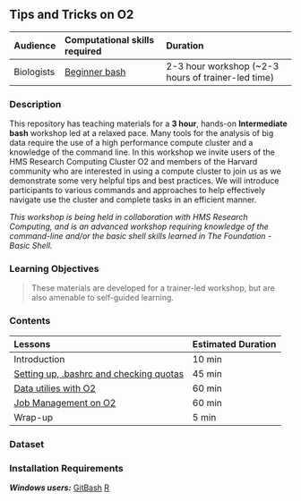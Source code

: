 ## Tips and Tricks on O2

| Audience | Computational skills required | Duration |
:----------|:----------|:----------|
| Biologists | [Beginner bash](https://hbctraining.github.io/Training-modules/Basic_shell/) | 2-3 hour workshop (~2-3 hours of trainer-led time) |


### Description

This repository has teaching materials for a **3 hour**, hands-on **Intermediate bash** workshop led at a relaxed pace. Many tools for the analysis of big data require the use of a high performance compute cluster and a knowledge of the command line. In this workshop we invite users of the HMS Research Computing Cluster O2 and members of the Harvard community who are interested in using a compute cluster to join us as we demonstrate some very helpful tips and best practices. We will introduce participants to various commands and approaches to help effectively navigate use the cluster and complete tasks in an efficient manner. 

_This workshop is being held in collaboration with HMS Research Computing, and is an advanced workshop requiring knowledge of the command-line and/or the basic shell skills learned in The Foundation - Basic Shell._

### Learning Objectives

  

> These materials are developed for a trainer-led workshop, but are also amenable to self-guided learning.


### Contents

| Lessons            | Estimated Duration |
|:------------------------|:----------|
| Introduction | 10 min |
| [Setting up, .bashrc and checking quotas](lessons/best_practices.md) | 45 min |
| [Data utilies with O2](lessons/moving_files.md) | 60 min |
| [Job Management on O2](lessons/job_managment.md) | 60 min |
| Wrap-up | 5 min |

### Dataset


### Installation Requirements


***Windows users:***
[GitBash](https://git-scm.com/download/win)
[R](https://cran.r-project.org/)

